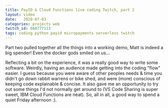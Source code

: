```yaml
---
title: PayID & Cloud Functions live coding Twitch, part 2
layout: video
date:   2020-07-03
categories: projects web
twitch_id: 668777113
tags: coding python payid micropayments serverless twitch
---
```


Part two pulled together all the things into a working demo, Matt is indeed a big spender! Even the docker gods smiled on us...

Reflecting a bit on the experience, it was a really good way to write some software. Weirdly, having an audience made getting into the coding "flow" easier. I guess because you were aware of other peoples needs & time you didn't go down rabbit warrens or bike shed, and were (more) conscious of keeping code explainable & concise. It also gave me an opportunity to try out some things I'd not normally get around to (VS Code Sharing is super sweet, IBM Cloud Functions are neat). So, all in all, a good way to spend a quiet Friday afternoon :).
